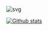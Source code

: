 ![svg](<img src="https://github.com/StefanMarAntonsson/StefanMarAntonsson/blob/6aef3a9d7418ce8234d80f139baa371191d52497/bg.svg" width="100%" height="400">)

[![Github stats](https://github-readme-stats.vercel.app/api?username=StefanMarAntonsson&theme=tokyonight)](https://github.com/anuraghazra/github-readme-stats)
